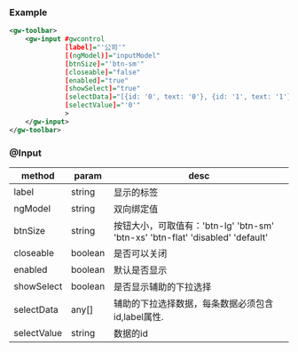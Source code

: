 
### Example

```xml
<gw-toolbar>
    <gw-input #gwcontrol
              [label]="'公司'"
              [(ngModel)]="inputModel"
              [btnSize]="'btn-sm'"
              [closeable]="false"
              [enabled]="true"
              [showSelect]="true"
              [selectData]="[{id: '0', text: '0'}, {id: '1', text: '1'}]"
              [selectValue]="'0'"
              >
    </gw-input>
</gw-toolbar>
```

### @Input


|	method				  |	 param 		      | 	            	desc 					|
|-------------------------|-------------------|-------------------------------------------------|
|	label                 |    string         |      显示的标签                                |
|	ngModel               |    string         |      双向绑定值                                |
|	btnSize               |    string         |      按钮大小，可取值有：'btn-lg' 'btn-sm' 'btn-xs' 'btn-flat' 'disabled' 'default'                                |
|	closeable             |    boolean        |      是否可以关闭                                |
|	enabled               |    boolean        |      默认是否显示                                |
|	showSelect            |    boolean        |      是否显示辅助的下拉选择                                |
|	selectData            |    any[]          |      辅助的下拉选择数据，每条数据必须包含id,label属性.                         |
|	selectValue           |    string         |      数据的id                               |






